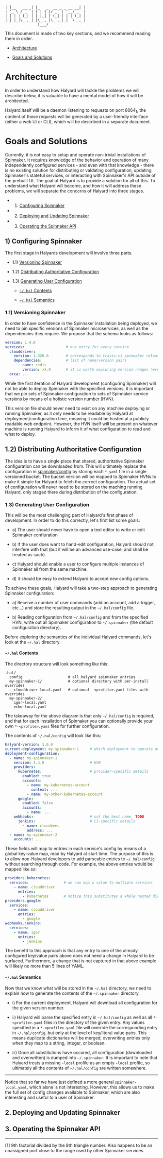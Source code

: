 ```
 _           _                     _
| |__   __ _| |_   _  __ _ _ __ __| |
| '_ \ / _` | | | | |/ _` | '__/ _` |
| | | | (_| | | |_| | (_| | | | (_| |
|_| |_|\__,_|_|\__, |\__,_|_|  \__,_|
               |___/
```

This document is made of two key sections, and we recommend reading them in
order.

- [Architecture](#architecture)

- [Goals and Solutions](#goals-and-solutions)

# Architecture

In order to understand how Halyard will tackle the problems we will describe
below, it is valuable to have a mental model of how it will be architected.

Halyard itself will be a daemon listening to requests on port 8064<sub>1</sub>, 
the content of those requests will be generated by a user-friendly interface 
(either a web UI or CLI), which will be described in a separate document.

# Goals and Solutions

Currently, it is not easy to setup and operate non-trivial installations of
[Spinnaker](https://github.com/spinnaker/spinnaker). It requires knowledge of
the behavior and operation of many independently configured services - and even
with that knowledge - there is no existing solution for distributing or
valdating configuration, updating Spinnaker's stateful services, or interacting
with Spinnaker's API outside of the prebuilt UI. The goal of Halyard
is to provide a solution for all of this. To understand what Halyard will
become, and how it will address these problems, we will separate the
concerns of Halyard into three stages.

- 1) [Configuring Spinnaker](#1-configuring-spinnaker)

- 2) [Deploying and Updating Spinnaker](#2-deploying-and-updating-spinnaker)

- 3) [Operating the Spinnaker API](#3-operating-the-spinnaker-api)

## 1) Configuring Spinnaker

The first stage in Halyards development will involve three parts.

- 1.1) [Versioning Spinnaker](#11-versioning-spinnaker)

- 1.2) [Distributing Authoritative
   Configuration](#12-distributing-authoritative-configuration)

- 1.3) [Generating User Configuration](#13-generating-user-configuration)

  - [`~/.hal` Contents](#hal-contents)

  - [`~/.hal` Semantics](#hal-semantics)

### 1.1) Versioning Spinnaker

In order to have confidence in the Spinnaker installation being deployed, we
need to pin specific versions of Spinnaker microservices, as well as the
dependencies they require. We propose that the schema looks as follows:

```yaml
version: 1.4.0
services:                   # one entry for every service
  clouddriver:
    version: 1.320.0        # corresponds to travis-ci spinnaker release
    dependencies:           # list of name/version pairs
      - name: redis
        version: >2.0       # it is worth exploring version ranges here
  orca: ...
```

While the first iteration of Halyard development (configuring Spinnaker) will
not be able to deploy Spinnaker with the specified versions, it is important
that we pin sets of Spinnaker configuration to sets of Spinnaker service
versions by means of a holistic version number (HVN).

This version file should never need to exist on any machine deploying or
running Spinnaker, as it only needs to be readable by Halyard at
deployment/configuration time, meaning it could be hosted at a publicly
readable web endpoint. However, the HVN itself will be present on whatever
machine is running Halyard to inform it of what configuration to read and what
to deploy.

## 1.2) Distributing Authoritative Configuration

The idea is to have a single place that shared, authoritative Spinnaker
configuration can be downloaded from. This will ultimately replace the
configuration in
[spinnaker/config](https://github.com/spinnaker/spinnaker/tree/master/config)
by storing each `*.yaml` file in a single versioned bucket. The bucket version
will be mapped to Spinnaker HVNs to make it simple for Halyard to fetch the
correct configuration. The actual set of configuration will never need to be
stored on the maching running Halyard, only staged there during distribution
of the configuration.

### 1.3) Generating User Configuration

This will be the most challenging part of Halyard's first phase of development.
In order to do this correctly, let's first list some goals:

- a) The user should never have to open a text editor to write or edit
  Spinnaker confiuration

- b) If the user does want to hand-edit configuration, Halyard should not
  interfere with that (but it will be an advanced use-case, and shall be
  treated as such).

- c) Halyard should enable a user to configure multiple instances of Spinnaker
  all from the same machine.

- d) It should be easy to extend Halyard to accept new config options.

To achieve these goals, Halyard will take a two-step approach to generating
Spinnaker configuration:

- a) Receive a number of user commands (add an account, add a trigger, etc...)
  and store the resulting output in the `~/.hal/config` file.

- b) Reading configuration from `~/.hal/config` and from the specified HVN,
  write out all Spinnaker configuration to `~/.spinnaker` (the default
  configuration directory).

Before exploring the semantics of the individual Halyard commands, let's look
at the `~/.hal` directory.

#### `~/.hal` Contents

The directory structure will look something like this:

```
.hal/
  config                     # all halyard spinnaker entries
  my-spinnaker-1/            # optional directory with per-install overrides
    clouddriver-local.yaml   # optional -<profile>.yaml files with overrides
  my-spinnaker-2/
    igor-local.yaml
    echo-local.yaml
```

The takeaway for the above diagram is that only `~/.hal/config` is required,
and that for each installation of Spinnaker you can optionally
provide your own `*-<profile>.yaml` files for further configuration.

The contents of `~/.hal/config` will look like this:

```yaml
halyard-version: 1.0.0
current-deployment: my-spinnaker-1     # which deployment to operate on
deployment-configuration:
  - name: my-spinnaker-1
    version: 1.4.0                     # HVN
    providers:
      kubernetes:                      # provider-specific details
        enabled: true
        accounts:
          - name: my-kubernetes-account
            context: ...
          - name: my-other-kubernetes-account
      google:
        enabled: false
        accounts:
          - name: ...
    webhooks:                          # not the best name, TODO
      jenkins:                         # CI-specific details
        - name: cloudbees
          address: ...
  - name: my-spinnaker-2
    accounts: ...
```

These fields will map to entries in each service's config by means of a global
key-value map, read by Halyard at start time. The purpose of this is to allow
non-Halyard developers to add parseable entries to `~/.hal/config` without
searching through code. For example, the above entries would be mapped like so:

```yaml
providers.kubernetes:
  services:                # we can map a value to multiple services
    - name: clouddriver
      entries:
        - kubernetes       # notice this substitutes a whole nested dictionary
providers.google:
  services:
    - name: clouddriver
      entries:
        - google
webhooks.jenkins:
  services:
    - name: igor
      entries:
        - jenkins
```

The benefit to this approach is that any entry to one of the already configured
key/value pairs above does not need a change in Halyard to be surfaced.
Furthermore, a change that is not captured in that above example will likely
no more than 5 lines of YAML.

#### `~/.hal` Semantics

Now that we know what will be stored in the `~/.hal` directory, we need to
explain how to generate the contents of the `~/.spinnaker` directory.

- i) For the current deployment, Halyard will download all configuration for
  the given version number.

- ii) Halyard will parse the specified entry in `~/.hal/config` as well as all
  `*-<profile>.yaml` files in the directory of the given entry. Any values
  specified in a `*-<profile>.yaml` file will override the corresponding entry
  in `~/.hal/config`, but only at the level of key/literal value pairs. This
  means duplicate dictionaries will be merged, overwriting entries only when
  they map to a string, integer, or boolean.

- iii) Once all substitutions have occured, all configuration (downloaded and
  overwritten) is dumped into `~/.spinnaker`. It is important to note that
  Halyard treats a missing `-local` profile as an empty `-local` profile, so
  ultimately all the contents of `~/.hal/config` are written somewhere.

---

Notice that so far we have just defined a more general `spinnaker-local.yaml`,
which alone is not interesting. However, this allows us to make the full set of
config changes available to Spinnaker, which are also interesting and useful to
a user of Spinnaker.

## 2. Deploying and Updating Spinnaker

## 3. Operating the Spinnaker API

---

[1] 9th factorial divided by the 9th triangle number. Also happens to be an
unassigned port close to the range used by other Spinnaker services.
